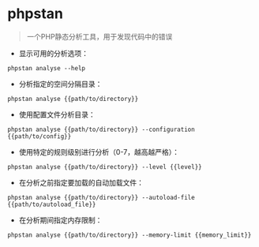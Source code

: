 # phpstan

> 一个PHP静态分析工具，用于发现代码中的错误

- 显示可用的分析选项：

`phpstan analyse --help`

- 分析指定的空间分隔目录：

`phpstan analyse {{path/to/directory}}`

- 使用配置文件分析目录：

`phpstan analyse {{path/to/directory}} --configuration {{path/to/config}}`

- 使用特定的规则级别进行分析（0-7，越高越严格）：

`phpstan analyse {{path/to/directory}} --level {{level}}`

- 在分析之前指定要加载的自动加载文件：

`phpstan analyse {{path/to/directory}} --autoload-file {{path/to/autoload_file}}`

- 在分析期间指定内存限制：

`phpstan analyse {{path/to/directory}} --memory-limit {{memory_limit}}`

[#]: contributors: ([　])